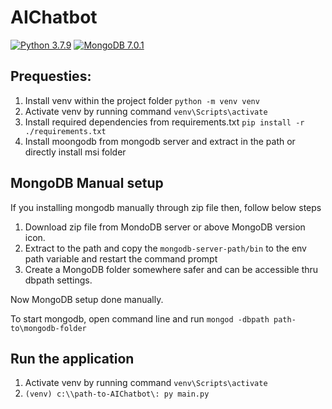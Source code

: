 # AIChatbot

[![Python 3.7.9](https://img.shields.io/badge/python-3.7.9-blue.svg)](https://www.python.org/downloads/release/python-379/)
[![MongoDB 7.0.1](https://img.shields.io/badge/mongodb-7.0.1-green.svg)](https://fastdl.mongodb.org/windows/mongodb-windows-x86_64-7.0.1.zip)

## Prequesties:
1. Install venv within the project folder ```python -m venv venv```
2. Activate venv by running command ```venv\Scripts\activate```
3. Install required dependencies from requirements.txt ```pip install -r ./requirements.txt```
4. Install moongodb from mongodb server and extract in the path or directly install msi folder

## MongoDB Manual setup
If you installing mongodb manually through zip file then, follow below steps
1. Download zip file from MondoDB server or above MongoDB version icon.
2. Extract to the path and copy the ```mongodb-server-path/bin``` to the env path variable and restart the command prompt
3. Create a MongoDB folder somewhere safer and can be accessible thru dbpath settings.

Now MongoDB setup done manually.

To start mongodb, open command line and run ```mongod -dbpath path-to\mongodb-folder```

## Run the application

1. Activate venv by running command ```venv\Scripts\activate```
2. ```(venv) c:\\path-to-AIChatbot\: py main.py```